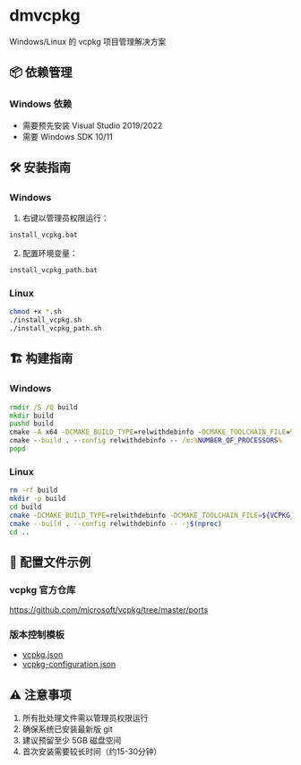 # dmvcpkg

Windows/Linux 的 vcpkg 项目管理解决方案

## 📦 依赖管理

### Windows 依赖
- 需要预先安装 Visual Studio 2019/2022
- 需要 Windows SDK 10/11

## 🛠️ 安装指南

### Windows
1. 右键以管理员权限运行：
```bash
install_vcpkg.bat
```
2. 配置环境变量：
```bash
install_vcpkg_path.bat
```

### Linux
```bash
chmod +x *.sh
./install_vcpkg.sh
./install_vcpkg_path.sh
```

## 🏗️ 构建指南

### Windows
```cmd
rmdir /S /Q build
mkdir build
pushd build
cmake -A x64 -DCMAKE_BUILD_TYPE=relwithdebinfo -DCMAKE_TOOLCHAIN_FILE=%VCPKG_ROOT%/scripts/buildsystems/vcpkg.cmake -DVCPKG_TARGET_TRIPLET=x64-windows ..
cmake --build . --config relwithdebinfo -- /m:%NUMBER_OF_PROCESSORS%
popd
```

### Linux
```bash
rm -rf build
mkdir -p build
cd build
cmake -DCMAKE_BUILD_TYPE=relwithdebinfo -DCMAKE_TOOLCHAIN_FILE=${VCPKG_ROOT}/scripts/buildsystems/vcpkg.cmake ..
cmake --build . --config relwithdebinfo -- -j$(nproc)
cd ..
```

## 📄 配置文件示例

### vcpkg 官方仓库
https://github.com/microsoft/vcpkg/tree/master/ports

### 版本控制模板
- [vcpkg.json](./json/vcpkg.json)
- [vcpkg-configuration.json](./json/vcpkg-configuration.json)

## ⚠️ 注意事项
1. 所有批处理文件需以管理员权限运行
2. 确保系统已安装最新版 git
3. 建议预留至少 5GB 磁盘空间
4. 首次安装需要较长时间（约15-30分钟）
